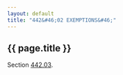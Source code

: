 ```yaml
---
layout: default 
title: "442&#46;02 EXEMPTIONS&#46;"
---
```


{{ page.title }}
----------------

Section [442.03](26123ca8.html).
